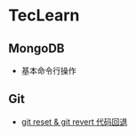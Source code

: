 # TecLearn

## MongoDB
* 基本命令行操作


## Git
* [git reset & git revert 代码回退](https://github.com/xianqincanglang/TecLearn/blob/master/Git/git%20reset%20%26%20git%20revert.md)
